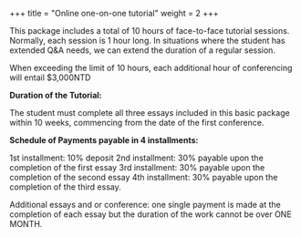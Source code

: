 +++
title = "Online one-on-one tutorial"
weight = 2
+++

This package includes a total of 10 hours of face-to-face tutorial sessions. Normally, each session is 1 hour long. In situations where the student has extended Q&A needs, we can extend the duration of a regular session.

When exceeding the limit of 10 hours, each additional hour of conferencing will entail $3,000NTD

<!--more-->

**Duration of the Tutorial:**

The student must complete all three essays included in this basic package within 10 weeks, commencing from the date of the first conference. 

**Schedule of Payments payable in 4 installments:**

1st installment: 10% deposit
2nd installment: 30% payable upon the completion of the first essay
3rd installment: 30% payable upon the completion of the second essay
4th installment: 30% payable upon the completion of the third essay. 

Additional essays and or conference: one single payment is made at the completion of each essay but the duration of the work cannot be over ONE MONTH.

